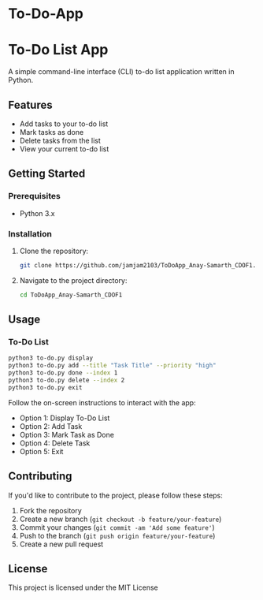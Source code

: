 # To-Do-App


# To-Do List App

A simple command-line interface (CLI) to-do list application written in Python.

## Features

- Add tasks to your to-do list
- Mark tasks as done
- Delete tasks from the list
- View your current to-do list

## Getting Started

### Prerequisites

- Python 3.x

### Installation

1. Clone the repository:

    ```bash
    git clone https://github.com/jamjam2103/ToDoApp_Anay-Samarth_CDOF1.git
    ```

2. Navigate to the project directory:

    ```bash
    cd ToDoApp_Anay-Samarth_CDOF1
    ```

## Usage

### To-Do List
```bash
python3 to-do.py display
python3 to-do.py add --title "Task Title" --priority "high"
python3 to-do.py done --index 1
python3 to-do.py delete --index 2
python3 to-do.py exit
```
Follow the on-screen instructions to interact with the app:

- Option 1: Display To-Do List
- Option 2: Add Task
- Option 3: Mark Task as Done
- Option 4: Delete Task
- Option 5: Exit

## Contributing

If you'd like to contribute to the project, please follow these steps:

1. Fork the repository
2. Create a new branch (`git checkout -b feature/your-feature`)
3. Commit your changes (`git commit -am 'Add some feature'`)
4. Push to the branch (`git push origin feature/your-feature`)
5. Create a new pull request

## License

This project is licensed under the MIT License
